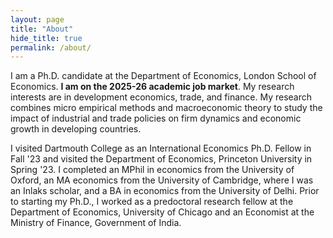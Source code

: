 ```yaml
---
layout: page
title: "About"
hide_title: true
permalink: /about/
---
```


I am a Ph.D. candidate at the Department of Economics, London School of Economics. <strong>I am on the 2025-26 academic job market</strong>. My research interests are in development economics, trade, and finance. My research combines micro empirical methods and macroeconomic theory to study the impact of industrial and trade policies on firm dynamics and economic growth in developing countries. 

I visited Dartmouth College as an International Economics Ph.D. Fellow in Fall '23 and visited the Department of Economics, Princeton University in Spring '23. I completed an MPhil in economics from the University of Oxford, an MA economics from the University of Cambridge, where I was an Inlaks scholar, and a BA in economics from the University of Delhi.  Prior to starting my Ph.D., I worked as a predoctoral research fellow at the Department of Economics, University of Chicago and an Economist at the Ministry of Finance, Government of India.


